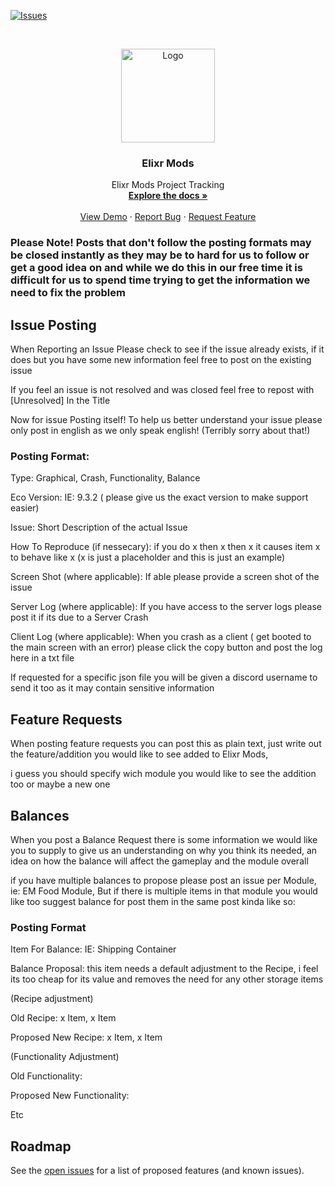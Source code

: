 [![Issues][issues-shield]][issues-url]


<br />
<p align="center">
  <a href="https://github.com/TheKye/ElixrModsTracker">
    <img src="https://elixrmods.com/resources/images/logos/EMICON-text.png" alt="Logo" width="150" height="150">
  </a>

  <h3 align="center">Elixr Mods</h3>

  <p align="center">
    Elixr Mods Project Tracking
    <br />
    <a href="https://elixrmods.com/docs/elixr-mods"><strong>Explore the docs »</strong></a>
    <br />
    <br />
    <a href="https://github.com/github_username/repo_name">View Demo</a>
    ·
    <a href="https://github.com/TheKye/ElixrModsTracker/issues">Report Bug</a>
    ·
    <a href="https://github.com/TheKye/ElixrModsTracker/issues">Request Feature</a>
  </p>
</p>

### Please Note! Posts that don't follow the posting formats may be closed instantly as they may be to hard for us to follow or get a good idea on and while we do this in our free time it is difficult for us to spend time trying to get the information we need to fix the problem


## Issue Posting

When Reporting an Issue Please check to see if the issue already exists, if it does but you have some new information feel free to post on the existing issue

If you feel an issue is not resolved and was closed feel free to repost with [Unresolved] In the Title

Now for issue Posting itself! To help us better understand your issue please only post in english as we only speak english! (Terribly sorry about that!) 

### Posting Format:

Type: Graphical, Crash, Functionality, Balance

Eco Version: IE: 9.3.2 ( please give us the exact version to make support easier)

Issue: Short Description of the actual Issue

How To Reproduce (if nessecary): if you do x then x then x it causes item x to behave like x (x is just a placeholder and this is just an example)

Screen Shot (where applicable): If able please provide a screen shot of the issue

Server Log (where applicable): If you have access to the server logs please post it if its due to a Server Crash

Client Log (where applicable): When you crash as a client ( get booted to the main screen with an error) please click the copy button and post the log here in a txt file

If requested for a specific json file you will be given a discord username to send it too as it may contain sensitive information

## Feature Requests

When posting feature requests you can post this as plain text, just write out the feature/addition you would like to see added to Elixr Mods, 

i guess you should specify wich module you would like to see the addition too or maybe a new one

## Balances

When you post a Balance Request there is some information we would like you to supply to give us an understanding on why you think its needed, an idea on how the balance will affect the 
gameplay and the module overall

if you have multiple balances to propose please post an issue per Module, ie: EM Food Module, But if there is multiple items in that module you would like too suggest balance for 
post them in the same post kinda like so:

### Posting Format

Item For Balance: IE: Shipping Container

Balance Proposal: this item needs a default adjustment to the Recipe, i feel its too cheap for its value and removes the need for any other storage items

(Recipe adjustment)

Old Recipe: x Item, x Item

Proposed New Recipe: x Item, x Item

(Functionality Adjustment)

Old Functionality: 

Proposed New Functionality:

Etc

## Roadmap

See the [open issues](https://github.com/github_username/repo_name/issues) for a list of proposed features (and known issues).


[contributors-shield]: https://img.shields.io/github/contributors/TheKye/ElixrModsTracker.svg?style=for-the-badge
[contributors-url]: https://github.com/TheKye/ElixrModsTracker/graphs/contributors
[forks-shield]: https://img.shields.io/github/forks/TheKye/ElixrModsTracker.svg?style=for-the-badge
[forks-url]: https://github.com/TheKye/ElixrModsTracker/network/members
[stars-shield]: https://img.shields.io/github/stars/TheKye/ElixrModsTracker.svg?style=for-the-badge
[stars-url]: https://github.com/TheKye/ElixrModsTracker/stargazers
[issues-shield]: https://img.shields.io/github/issues/TheKye/ElixrModsTracker.svg?style=for-the-badge
[issues-url]: https://github.com/TheKye/ElixrModsTracker/issues
